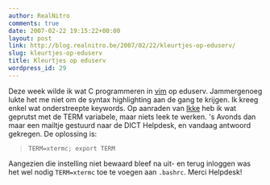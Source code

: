```yaml
---
author: RealNitro
comments: true
date: 2007-02-22 19:15:22+00:00
layout: post
link: http://blog.realnitro.be/2007/02/22/kleurtjes-op-eduserv/
slug: kleurtjes-op-eduserv
title: Kleurtjes op eduserv
wordpress_id: 29
---
```


Deze week wilde ik wat C programmeren in [vim](http://www.vim.org/) op eduserv. Jammergenoeg lukte het me niet om de syntax highlighting aan de gang te krijgen. Ik kreeg enkel wat onderstreepte keywords. Op aanraden van [Ikke](http://www.eikke.com/) heb ik wat geprutst met de TERM variabele, maar niets leek te werken. 's Avonds dan maar een mailtje gestuurd naar de DICT Helpdesk, en vandaag antwoord gekregen. De oplossing is:

> `TERM=xtermc; export TERM`

Aangezien die instelling niet bewaard bleef na uit- en terug inloggen was het wel nodig `TERM=xtermc` toe te voegen aan `.bashrc`. Merci Helpdesk!